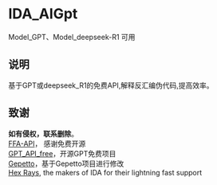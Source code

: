 # IDA_AIGpt
Model_GPT、Model_deepseek-R1  可用

## 说明
基于GPT或deepseek_R1的免费API,解释反汇编伪代码,提高效率。




## 致谢
**如有侵权，联系删除**。   
[FFA-API](https://api.ffa.chat/)， 感谢免费开源  
[GPT_API_free](https://github.com/chatanywhere/GPT_API_free)，开源GPT免费项目  
[Gepetto](https://github.com/JusticeRage/Gepetto)，基于Gepetto项目进行修改  
[Hex Rays](https://hex-rays.com/), the makers of IDA for their lightning fast support  


<!-- 
## Star History

![Star History Chart](https://api.star-history.com/svg?repos=FBLeee/IDA_GPT&type=Date) 


-->

